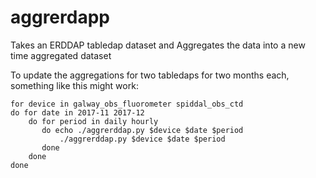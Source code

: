 # aggrerdapp
Takes an ERDDAP tabledap dataset and Aggregates the data into a new time aggregated dataset

To update the aggregations for two tabledaps for two months each, something like this might work:
```
for device in galway_obs_fluorometer spiddal_obs_ctd
do for date in 2017-11 2017-12
    do for period in daily hourly
       do echo ./aggrerddap.py $device $date $period
           ./aggrerddap.py $device $date $period
       done
    done
done

```
